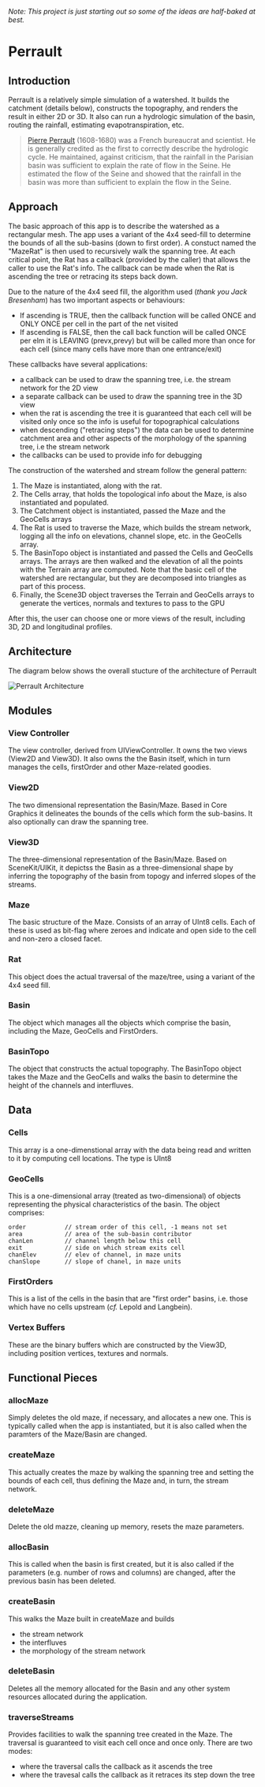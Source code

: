*Note: This project is just starting out so some of the ideas are half-baked at best.*

# Perrault
## Introduction
Perrault is a relatively simple simulation of a watershed.  It builds the catchment (details below), constructs the topography, and renders the result in either 2D or 3D.  It also can run a hydrologic simulation of the basin, routing the rainfall, estimating evapotranspiration, etc.  

> [Pierre Perrault](https://en.wikipedia.org/wiki/Pierre_Perrault_(scientist)) (1608-1680) was a French bureaucrat and scientist.  He is generally credited as the first to correctly describe the hydrologic cycle.  He maintained, against criticism, that the rainfall in the Parisian basin was sufficient to explain the rate of flow in the Seine.  He estimated the flow of the Seine and showed that the rainfall in the basin was more than sufficient to explain the flow in the Seine.

## Approach
The basic approach of this app is to describe the watershed as a rectangular mesh. The app uses a variant of the 4x4 seed-fill to determine the bounds of all the sub-basins (down to first order). A constuct named the "MazeRat" is then used to recursively walk the spanning tree. At each critical point, the Rat has a callback (provided by the caller) that allows the caller to use the Rat's info. The callback can be made when the Rat is ascending the tree or retracing its steps back down.

Due to the nature of the 4x4 seed fill, the algorithm used (*thank you Jack Bresenham*) has two important aspects or behaviours:

- If ascending is TRUE, then the callback function will be called ONCE and ONLY ONCE per cell in the part of the net visited
- If ascending is FALSE, then the call back function will be called ONCE per elm it is LEAVING (prevx,prevy) but will be called more than once for each cell (since many cells have more than one entrance/exit)

These callbacks have several applications: 

- a callback can be used to draw the spanning tree, i.e. the stream network for the 2D view
- a separate callback can be used to draw the spanning tree in the 3D view
- when the rat is ascending the tree it is guaranteed that each cell will be visited only once so the info is useful for topographical calculations
- when descending ("retracing steps") the data can be used to determine catchment area and other aspects of the morphology of the spanning tree, i.e the stream network
- the callbacks can be used to provide info for debugging

The construction of the watershed and stream follow the general pattern:

1. The Maze is instantiated, along with the rat.  
2. The Cells array, that holds the topological info about the Maze, is also instantiated and populated.
2. The Catchment object is instantiated, passed the Maze and the GeoCells arrays
3. The Rat is used to traverse the Maze, which builds the stream network, logging all the info on elevations, channel slope, etc. in the GeoCells array.
4. The BasinTopo object is instantiated and passed the Cells and GeoCells arrays. The arrays are then walked and the elevation of all the points with the Terrain array are computed. Note that the basic cell of the watershed are rectangular, but they are decomposed into triangles as part of this process.
5. Finally, the Scene3D object traverses the Terrain and GeoCells arrays to generate the vertices, normals and textures to pass to the GPU

After this, the user can choose one or more views of the result, including 3D, 2D and longitudinal profiles.

## Architecture

The diagram below shows the overall stucture of the architecture of Perrault 

![Perrault Architecture](doc/PerrArch.svg)



## Modules

### View Controller
The view controller, derived from UIViewController. It owns the two views (View2D and View3D).  It also owns the the Basin itself, which in turn manages the cells, firstOrder and other Maze-related goodies.

### View2D
The two dimensional representation the Basin/Maze.  Based in Core Graphics it delineates the bounds of the cells which form the sub-basins. It also optionally can draw the spanning tree.

### View3D
The three-dimensional representation of the Basin/Maze. Based on SceneKit/UIKit, it depictss the Basin as a three-dimensional shape by inferring the topography of the basin from topogy and inferred slopes of the streams.

### Maze
The basic structure of the Maze.  Consists of an array of UInt8 cells.  Each of these is used as bit-flag where zeroes and indicate and open side to the cell and non-zero a closed facet.

### Rat
This object does the actual traversal of the maze/tree, using a variant of the 4x4 seed fill. 

### Basin
The object which manages all the objects which comprise the basin, including the Maze, GeoCells and FirstOrders.  

### BasinTopo
The object that constructs the actual topography. The BasinTopo object takes the Maze and the GeoCells and walks the basin to determine the height of the channels and interfluves.

## Data

### Cells
This array is a one-dimenstional array with the data being read and written to it by computing cell locations.  The type is UInt8

### GeoCells
This is a one-dimensional array (treated as two-dimensional) of objects representing the physical characteristics of the basin.  The object comprises:

    order    		// stream order of this cell, -1 means not set
    area     		// area of the sub-basin contributor
    chanLen  		// channel length below this cell
    exit        	// side on which stream exits cell
    chanElev    	// elev of channel, in maze units
    chanSlope		// slope of chanel, in maze units

### FirstOrders
This is a list of the cells in the basin that are "first order" basins, i.e. those which have no cells upstream  (*cf.* Lepold and Langbein).

### Vertex Buffers
These are the binary buffers which are constructed by the View3D, including position vertices, textures and normals.

## Functional Pieces

### allocMaze
Simply deletes the old maze, if necessary, and allocates a new one. This is typically called when the app is instantiated, but it is also called when the paramters of the Maze/Basin are changed.

### createMaze
This actually creates the maze by walking the spanning tree and setting the bounds of each cell, thus defining the Maze and, in turn, the stream network.

### deleteMaze
Delete the old mazze, cleaning up memory, resets the maze parameters.

### allocBasin
This is called when the basin is first created, but it is also called if the parameters (e.g. number of rows and columns) are changed, after the previous basin has been deleted.

### createBasin
This walks the Maze built in createMaze and builds

- the stream network
- the interfluves
- the morphology of the stream network

### deleteBasin
Deletes all the memory allocated for the Basin and any other system resources allocated during the application.

### traverseStreams
Provides facilities to walk the spanning tree created in the Maze. The traversal is guaranteed to visit each cell once and once only.  There are two modes:

- where the traversal calls the callback as it ascends the tree
- where the travesal calls the callback as it retraces its step down the tree